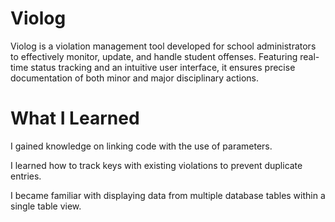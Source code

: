 # Violog
Violog is a violation management tool developed for school administrators to effectively monitor, update, and handle student offenses. Featuring real-time status tracking and an intuitive user interface, it ensures precise documentation of both minor and major disciplinary actions.

# What I Learned
I gained knowledge on linking code with the use of parameters.

I learned how to track keys with existing violations to prevent duplicate entries.

I became familiar with displaying data from multiple database tables within a single table view.
